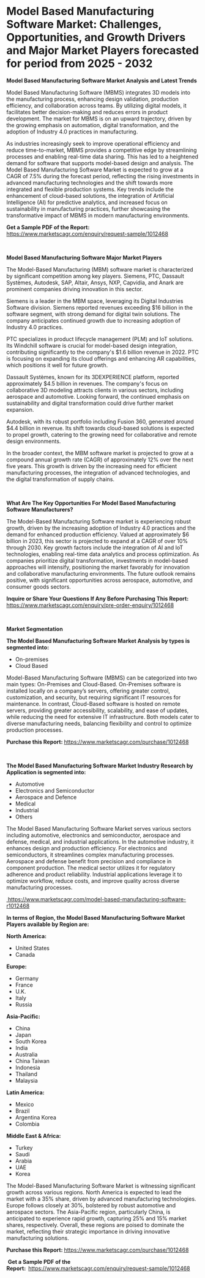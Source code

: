 <p><h1>Model Based Manufacturing Software Market: Challenges, Opportunities, and Growth Drivers and Major Market Players forecasted for period from 2025 - 2032</h1></p><p><strong>Model Based Manufacturing Software Market Analysis and Latest Trends</strong></p>
<p><p>Model Based Manufacturing Software (MBMS) integrates 3D models into the manufacturing process, enhancing design validation, production efficiency, and collaboration across teams. By utilizing digital models, it facilitates better decision-making and reduces errors in product development. The market for MBMS is on an upward trajectory, driven by the growing emphasis on automation, digital transformation, and the adoption of Industry 4.0 practices in manufacturing.</p><p>As industries increasingly seek to improve operational efficiency and reduce time-to-market, MBMS provides a competitive edge by streamlining processes and enabling real-time data sharing. This has led to a heightened demand for software that supports model-based design and analysis. The Model Based Manufacturing Software Market is expected to grow at a CAGR of 7.5% during the forecast period, reflecting the rising investments in advanced manufacturing technologies and the shift towards more integrated and flexible production systems. Key trends include the enhancement of cloud-based solutions, the integration of Artificial Intelligence (AI) for predictive analytics, and increased focus on sustainability in manufacturing practices, further showcasing the transformative impact of MBMS in modern manufacturing environments.</p></p>
<p><strong>Get a Sample PDF of the Report:&nbsp;</strong> <a href="https://www.marketscagr.com/enquiry/request-sample/1012468?utm_campaign=2650&utm_medium=2&utm_source=Github&utm_content=ia&utm_term=17042025&utm_id=model-based-manufacturing-software">https://www.marketscagr.com/enquiry/request-sample/1012468</a></p>
<p>&nbsp;</p>
<p><strong>Model Based Manufacturing Software Major Market Players</strong></p>
<p><p>The Model-Based Manufacturing (MBM) software market is characterized by significant competition among key players. Siemens, PTC, Dassault Systèmes, Autodesk, SAP, Altair, Ansys, NXP, Capvidia, and Anark are prominent companies driving innovation in this sector. </p><p>Siemens is a leader in the MBM space, leveraging its Digital Industries Software division. Siemens reported revenues exceeding $16 billion in the software segment, with strong demand for digital twin solutions. The company anticipates continued growth due to increasing adoption of Industry 4.0 practices.</p><p>PTC specializes in product lifecycle management (PLM) and IoT solutions. Its Windchill software is crucial for model-based design integration, contributing significantly to the company's $1.6 billion revenue in 2022. PTC is focusing on expanding its cloud offerings and enhancing AR capabilities, which positions it well for future growth.</p><p>Dassault Systèmes, known for its 3DEXPERIENCE platform, reported approximately $4.5 billion in revenues. The company's focus on collaborative 3D modeling attracts clients in various sectors, including aerospace and automotive. Looking forward, the continued emphasis on sustainability and digital transformation could drive further market expansion.</p><p>Autodesk, with its robust portfolio including Fusion 360, generated around $4.4 billion in revenue. Its shift towards cloud-based solutions is expected to propel growth, catering to the growing need for collaborative and remote design environments.</p><p>In the broader context, the MBM software market is projected to grow at a compound annual growth rate (CAGR) of approximately 12% over the next five years. This growth is driven by the increasing need for efficient manufacturing processes, the integration of advanced technologies, and the digital transformation of supply chains.</p></p>
<p>&nbsp;</p>
<p><strong>What Are The Key Opportunities For Model Based Manufacturing Software Manufacturers?</strong></p>
<p><p>The Model-Based Manufacturing Software market is experiencing robust growth, driven by the increasing adoption of Industry 4.0 practices and the demand for enhanced production efficiency. Valued at approximately $6 billion in 2023, this sector is projected to expand at a CAGR of over 10% through 2030. Key growth factors include the integration of AI and IoT technologies, enabling real-time data analytics and process optimization. As companies prioritize digital transformation, investments in model-based approaches will intensify, positioning the market favorably for innovation and collaborative manufacturing environments. The future outlook remains positive, with significant opportunities across aerospace, automotive, and consumer goods sectors.</p></p>
<p><strong>Inquire or Share Your Questions If Any Before Purchasing This Report:</strong> <a href="https://www.marketscagr.com/enquiry/pre-order-enquiry/1012468?utm_campaign=2650&utm_medium=2&utm_source=Github&utm_content=ia&utm_term=17042025&utm_id=model-based-manufacturing-software">https://www.marketscagr.com/enquiry/pre-order-enquiry/1012468</a></p>
<p>&nbsp;</p>
<p><strong>Market Segmentation</strong></p>
<p><strong>The Model Based Manufacturing Software Market Analysis by types is segmented into:</strong></p>
<p><ul><li>On-premises</li><li>Cloud Based</li></ul></p>
<p><p>Model-Based Manufacturing Software (MBMS) can be categorized into two main types: On-Premises and Cloud-Based. On-Premises software is installed locally on a company’s servers, offering greater control, customization, and security, but requiring significant IT resources for maintenance. In contrast, Cloud-Based software is hosted on remote servers, providing greater accessibility, scalability, and ease of updates, while reducing the need for extensive IT infrastructure. Both models cater to diverse manufacturing needs, balancing flexibility and control to optimize production processes.</p></p>
<p><strong>Purchase this Report:&nbsp;</strong><a href="https://www.marketscagr.com/purchase/1012468?utm_campaign=2650&utm_medium=2&utm_source=Github&utm_content=ia&utm_term=17042025&utm_id=model-based-manufacturing-software">https://www.marketscagr.com/purchase/1012468</a></p>
<p>&nbsp;</p>
<p><strong>The Model Based Manufacturing Software Market Industry Research by Application is segmented into:</strong></p>
<p><ul><li>Automotive</li><li>Electronics and Semiconductor</li><li>Aerospace and Defence</li><li>Medical</li><li>Industrial</li><li>Others</li></ul></p>
<p><p>The Model Based Manufacturing Software Market serves various sectors including automotive, electronics and semiconductor, aerospace and defense, medical, and industrial applications. In the automotive industry, it enhances design and production efficiency. For electronics and semiconductors, it streamlines complex manufacturing processes. Aerospace and defense benefit from precision and compliance in component production. The medical sector utilizes it for regulatory adherence and product reliability. Industrial applications leverage it to optimize workflow, reduce costs, and improve quality across diverse manufacturing processes.</p></p>
<p><a href="https://www.marketscagr.com/model-based-manufacturing-software-r1012468?utm_campaign=2650&utm_medium=2&utm_source=Github&utm_content=ia&utm_term=17042025&utm_id=model-based-manufacturing-software">&nbsp;https://www.marketscagr.com/model-based-manufacturing-software-r1012468</a></p>
<p><strong>In terms of Region, the Model Based Manufacturing Software Market Players available by Region are:</strong></p>
<p>
    <p> <strong> North America: </strong>
        <ul>
            <li>United States</li>
            <li>Canada</li>
        </ul>
        </p> 
    <p> <strong> Europe: </strong>
        <ul>
            <li>Germany</li>
            <li>France</li>
            <li>U.K.</li>
            <li>Italy</li>
            <li>Russia</li>
        </ul>
        </p> 
    <p> <strong> Asia-Pacific: </strong>
        <ul>
            <li>China</li>
            <li>Japan</li>
            <li>South Korea</li>
            <li>India</li>
            <li>Australia</li>
            <li>China Taiwan</li>
            <li>Indonesia</li>
            <li>Thailand</li>
            <li>Malaysia</li>
        </ul>
        </p> 
    <p> <strong> Latin America: </strong>
        <ul>
            <li>Mexico</li>
            <li>Brazil</li>
            <li>Argentina Korea</li>
            <li>Colombia</li>
        </ul>
        </p> 
    <p> <strong> Middle East & Africa: </strong>
        <ul>
            <li>Turkey</li>
            <li>Saudi</li>
            <li>Arabia</li>
            <li>UAE</li>
            <li>Korea</li>
        </ul>
    </p>
    </p>
<p><p>The Model-Based Manufacturing Software Market is witnessing significant growth across various regions. North America is expected to lead the market with a 35% share, driven by advanced manufacturing technologies. Europe follows closely at 30%, bolstered by robust automotive and aerospace sectors. The Asia-Pacific region, particularly China, is anticipated to experience rapid growth, capturing 25% and 15% market shares, respectively. Overall, these regions are poised to dominate the market, reflecting their strategic importance in driving innovative manufacturing solutions.</p></p>
<p><strong>Purchase this Report: </strong><a href="https://www.marketscagr.com/purchase/1012468?utm_campaign=2650&utm_medium=2&utm_source=Github&utm_content=ia&utm_term=17042025&utm_id=model-based-manufacturing-software">https://www.marketscagr.com/purchase/1012468</a></p>
<p>&nbsp;<strong>Get a Sample PDF of the Report:&nbsp;&nbsp;</strong><a href="https://www.marketscagr.com/enquiry/request-sample/1012468?utm_campaign=2650&utm_medium=2&utm_source=Github&utm_content=ia&utm_term=17042025&utm_id=model-based-manufacturing-software">https://www.marketscagr.com/enquiry/request-sample/1012468</a></p>
<p><strong></strong></p>
<p><p></p><p></p><p></p></p>